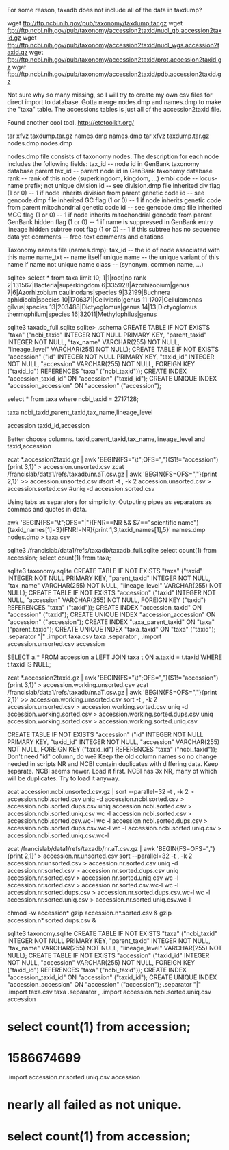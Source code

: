 



For some reason, taxadb does not include all of the data in taxdump?

wget ftp://ftp.ncbi.nih.gov/pub/taxonomy/taxdump.tar.gz
wget ftp://ftp.ncbi.nih.gov/pub/taxonomy/accession2taxid/nucl_gb.accession2taxid.gz
wget ftp://ftp.ncbi.nih.gov/pub/taxonomy/accession2taxid/nucl_wgs.accession2taxid.gz
wget ftp://ftp.ncbi.nih.gov/pub/taxonomy/accession2taxid/prot.accession2taxid.gz
wget ftp://ftp.ncbi.nih.gov/pub/taxonomy/accession2taxid/pdb.accession2taxid.gz

Not sure why so many missing, so I will try to create my own csv files for direct import to database.
Gotta merge nodes.dmp and names.dmp to make the "taxa" table.
The accessions tables is just all of the accession2taxid file.


Found another cool tool. http://etetoolkit.org/


tar xfvz taxdump.tar.gz names.dmp
names.dmp
tar xfvz taxdump.tar.gz nodes.dmp
nodes.dmp

nodes.dmp file consists of taxonomy nodes. The description for each node includes the following
fields:
	tax_id					-- node id in GenBank taxonomy database
 	parent tax_id				-- parent node id in GenBank taxonomy database
 	rank					-- rank of this node (superkingdom, kingdom, ...) 
 	embl code				-- locus-name prefix; not unique
 	division id				-- see division.dmp file
 	inherited div flag  (1 or 0)		-- 1 if node inherits division from parent
 	genetic code id				-- see gencode.dmp file
 	inherited GC  flag  (1 or 0)		-- 1 if node inherits genetic code from parent
 	mitochondrial genetic code id		-- see gencode.dmp file
 	inherited MGC flag  (1 or 0)		-- 1 if node inherits mitochondrial gencode from parent
 	GenBank hidden flag (1 or 0)            -- 1 if name is suppressed in GenBank entry lineage
 	hidden subtree root flag (1 or 0)       -- 1 if this subtree has no sequence data yet
 	comments				-- free-text comments and citations

Taxonomy names file (names.dmp):
	tax_id					-- the id of node associated with this name
	name_txt				-- name itself
	unique name				-- the unique variant of this name if name not unique
	name class				-- (synonym, common name, ...)

sqlite> select * from taxa limit 10;
1|1|root|no rank
2|131567|Bacteria|superkingdom
6|335928|Azorhizobium|genus
7|6|Azorhizobium caulinodans|species
9|32199|Buchnera aphidicola|species
10|1706371|Cellvibrio|genus
11|1707|Cellulomonas gilvus|species
13|203488|Dictyoglomus|genus
14|13|Dictyoglomus thermophilum|species
16|32011|Methylophilus|genus



sqlite3 taxadb_full.sqlite
sqlite> .schema
CREATE TABLE IF NOT EXISTS "taxa" ("ncbi_taxid" INTEGER NOT NULL PRIMARY KEY, "parent_taxid" INTEGER NOT NULL, "tax_name" VARCHAR(255) NOT NULL, "lineage_level" VARCHAR(255) NOT NULL);
CREATE TABLE IF NOT EXISTS "accession" ("id" INTEGER NOT NULL PRIMARY KEY, "taxid_id" INTEGER NOT NULL, "accession" VARCHAR(255) NOT NULL, FOREIGN KEY ("taxid_id") REFERENCES "taxa" ("ncbi_taxid"));
CREATE INDEX "accession_taxid_id" ON "accession" ("taxid_id");
CREATE UNIQUE INDEX "accession_accession" ON "accession" ("accession");

select * from taxa where ncbi_taxid = 2717128;


taxa
ncbi_taxid,parent_taxid,tax_name,lineage_level

accession
taxid_id,accession


Better choose columns. taxid,parent_taxid,tax_name,lineage_level and taxid,accession


zcat *.accession2taxid.gz | awk 'BEGIN{FS="\t";OFS=","}($1!="accession"){print $3,$1}' > accession.unsorted.csv
zcat /francislab/data1/refs/taxadb/nr.aT.csv.gz | awk 'BEGIN{FS=OFS=","}{print $2,$1}' >> accession.unsorted.csv
#sort -t , -k 2 accession.unsorted.csv > accession.sorted.csv
#uniq -d accession.sorted.csv

Using tabs as separators for simplicity. Outputing pipes as separators as commas and quotes in data.

awk 'BEGIN{FS="\t";OFS="|"}(FNR==NR && $7=="scientific name"){taxid_names[$1]=$3}(FNR!=NR){print $1,$3,taxid_names[$1],$5}' names.dmp  nodes.dmp > taxa.csv



sqlite3 /francislab/data1/refs/taxadb/taxadb_full.sqlite
select count(1) from accession;
select count(1) from taxa;



sqlite3 taxonomy.sqlite
CREATE TABLE IF NOT EXISTS "taxa" ("taxid" INTEGER NOT NULL PRIMARY KEY, "parent_taxid" INTEGER NOT NULL, "tax_name" VARCHAR(255) NOT NULL, "lineage_level" VARCHAR(255) NOT NULL);
CREATE TABLE IF NOT EXISTS "accession" ("taxid" INTEGER NOT NULL, "accession" VARCHAR(255) NOT NULL, FOREIGN KEY ("taxid") REFERENCES "taxa" ("taxid"));
CREATE INDEX "accession_taxid" ON "accession" ("taxid");
CREATE UNIQUE INDEX "accession_accession" ON "accession" ("accession");
CREATE INDEX "taxa_parent_taxid" ON "taxa" ("parent_taxid");
CREATE UNIQUE INDEX "taxa_taxid" ON "taxa" ("taxid");
.separator "|"
.import taxa.csv taxa
.separator ,
.import accession.unsorted.csv accession



SELECT a.* FROM accession a LEFT JOIN taxa t ON a.taxid = t.taxid WHERE t.taxid IS NULL;



zcat *.accession2taxid.gz | awk 'BEGIN{FS="\t";OFS=","}($1!="accession"){print $3,$1}' > accession.working.unsorted.csv
zcat /francislab/data1/refs/taxadb/nr.aT.csv.gz | awk 'BEGIN{FS=OFS=","}{print $2,$1}' >> accession.working.unsorted.csv
sort -t , -k 2 accession.unsorted.csv > accession.working.sorted.csv
uniq -d accession.working.sorted.csv > accession.working.sorted.dups.csv
uniq accession.working.sorted.csv > accession.working.sorted.uniq.csv


CREATE TABLE IF NOT EXISTS "accession" ("id" INTEGER NOT NULL PRIMARY KEY, "taxid_id" INTEGER NOT NULL, "accession" VARCHAR(255) NOT NULL, FOREIGN KEY ("taxid_id") REFERENCES "taxa" ("ncbi_taxid"));
Don't need "id" column, do we?
Keep the old column names so no change needed in scripts
NR and NCBI contain duplicates with differing data. Keep separate. NCBI seems newer. Load it first.
NCBI has 3x NR, many of which will be duplicates. Try to load it anyway.




zcat accession.ncbi.unsorted.csv.gz | sort --parallel=32 -t , -k 2 > accession.ncbi.sorted.csv
uniq -d accession.ncbi.sorted.csv > accession.ncbi.sorted.dups.csv
uniq accession.ncbi.sorted.csv > accession.ncbi.sorted.uniq.csv
wc -l accession.ncbi.sorted.csv > accession.ncbi.sorted.csv.wc-l
wc -l accession.ncbi.sorted.dups.csv > accession.ncbi.sorted.dups.csv.wc-l
wc -l accession.ncbi.sorted.uniq.csv > accession.ncbi.sorted.uniq.csv.wc-l

zcat /francislab/data1/refs/taxadb/nr.aT.csv.gz | awk 'BEGIN{FS=OFS=","}{print $2,$1}' > accession.nr.unsorted.csv
sort --parallel=32 -t , -k 2 accession.nr.unsorted.csv > accession.nr.sorted.csv
uniq -d accession.nr.sorted.csv > accession.nr.sorted.dups.csv
uniq accession.nr.sorted.csv > accession.nr.sorted.uniq.csv
wc -l accession.nr.sorted.csv > accession.nr.sorted.csv.wc-l
wc -l accession.nr.sorted.dups.csv > accession.nr.sorted.dups.csv.wc-l
wc -l accession.nr.sorted.uniq.csv > accession.nr.sorted.uniq.csv.wc-l

chmod -w accession*
gzip accession.n*.sorted.csv &
gzip accession.n*.sorted.dups.csv &




sqlite3 taxonomy.sqlite
CREATE TABLE IF NOT EXISTS "taxa" ("ncbi_taxid" INTEGER NOT NULL PRIMARY KEY, "parent_taxid" INTEGER NOT NULL, "tax_name" VARCHAR(255) NOT NULL, "lineage_level" VARCHAR(255) NOT NULL);
CREATE TABLE IF NOT EXISTS "accession" ("taxid_id" INTEGER NOT NULL, "accession" VARCHAR(255) NOT NULL, FOREIGN KEY ("taxid_id") REFERENCES "taxa" ("ncbi_taxid"));
CREATE INDEX "accession_taxid_id" ON "accession" ("taxid_id");
CREATE UNIQUE INDEX "accession_accession" ON "accession" ("accession");
.separator "|"
.import taxa.csv taxa
.separator ,
.import accession.ncbi.sorted.uniq.csv accession
#	select count(1) from accession;
#	1586674699
.import accession.nr.sorted.uniq.csv accession
#	nearly all failed as not unique.
#	select count(1) from accession;
#	








